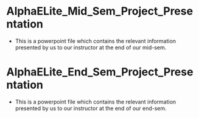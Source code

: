 # AlphaELite_Mid_Sem_Project_Presentation
- This is a powerpoint file which contains the relevant information presented by us to our instructor at the end of our mid-sem.

# AlphaELite_End_Sem_Project_Presentation
- This is a powerpoint file which contains the relevant information presented by us to our instructor at the end of our end-sem.
